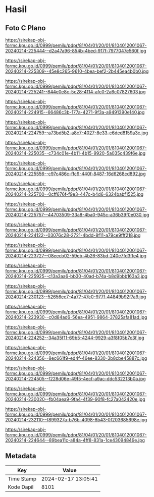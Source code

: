 # Hasil

## Foto C Plano

https://sirekap-obj-formc.kpu.go.id/0999/pemilu/pdpr/81/04/01/20/01/8104012001067-20240214-225444--d2a47a96-854b-4bed-917f-7977047e560f.jpg

https://sirekap-obj-formc.kpu.go.id/0999/pemilu/pdpr/81/04/01/20/01/8104012001067-20240214-225309--45e8c265-9610-4bea-bef2-2b445ea4b0b0.jpg

https://sirekap-obj-formc.kpu.go.id/0999/pemilu/pdpr/81/04/01/20/01/8104012001067-20240214-225241--844e0e8c-5c28-4114-afc0-2a6c07827603.jpg

https://sirekap-obj-formc.kpu.go.id/0999/pemilu/pdpr/81/04/01/20/01/8104012001067-20240214-224915--66486c3b-177a-4271-9f3a-a9491390e140.jpg

https://sirekap-obj-formc.kpu.go.id/0999/pemilu/pdpr/81/04/01/20/01/8104012001067-20240214-224759--a73bd5b2-a8c7-4027-8e33-c6ded8159a3c.jpg

https://sirekap-obj-formc.kpu.go.id/0999/pemilu/pdpr/81/04/01/20/01/8104012001067-20240214-225035--c734c01e-4b11-4b15-9920-5a035c439f6e.jpg

https://sirekap-obj-formc.kpu.go.id/0999/pemilu/pdpr/81/04/01/20/01/8104012001067-20240214-225556--c97c486c-ffc9-440f-8487-16d6268cd892.jpg

https://sirekap-obj-formc.kpu.go.id/0999/pemilu/pdpr/81/04/01/20/01/8104012001067-20240214-225700--0cff676f-f9e3-447c-b4d6-6324babf1525.jpg

https://sirekap-obj-formc.kpu.go.id/0999/pemilu/pdpr/81/04/01/20/01/8104012001067-20240214-225757--44703509-33a8-4ba0-945c-a36b39f0e030.jpg

https://sirekap-obj-formc.kpu.go.id/0999/pemilu/pdpr/81/04/01/20/01/8104012001067-20240214-224122--03076c28-2721-4bdd-8f11-a79ce9fff218.jpg

https://sirekap-obj-formc.kpu.go.id/0999/pemilu/pdpr/81/04/01/20/01/8104012001067-20240214-223727--08eecb02-59eb-4b26-83bd-240e7fd3ffe4.jpg

https://sirekap-obj-formc.kpu.go.id/0999/pemilu/pdpr/81/04/01/20/01/8104012001067-20240214-225925--c13a3aa6-bb30-40ad-b74a-b8d9bbb163a3.jpg

https://sirekap-obj-formc.kpu.go.id/0999/pemilu/pdpr/81/04/01/20/01/8104012001067-20240214-230123--52656ec7-4a77-47c0-977f-44849b92f7a9.jpg

https://sirekap-obj-formc.kpu.go.id/0999/pemilu/pdpr/81/04/01/20/01/8104012001067-20240214-223930--c0d84ad6-56ea-4951-9864-37825afa81ad.jpg

https://sirekap-obj-formc.kpu.go.id/0999/pemilu/pdpr/81/04/01/20/01/8104012001067-20240214-224252--34a35f11-69b5-4244-9929-a3f8f05b7c3f.jpg

https://sirekap-obj-formc.kpu.go.id/0999/pemilu/pdpr/81/04/01/20/01/8104012001067-20240214-224356--8ec661f9-ed4f-46ee-8330-3b8cbe45887c.jpg

https://sirekap-obj-formc.kpu.go.id/0999/pemilu/pdpr/81/04/01/20/01/8104012001067-20240214-224505--f228d06e-49f5-4ecf-a9ac-ddc532213b0a.jpg

https://sirekap-obj-formc.kpu.go.id/0999/pemilu/pdpr/81/04/01/20/01/8104012001067-20240214-230020--fb04aea9-9fa4-4f39-90f8-fc27a042420e.jpg

https://sirekap-obj-formc.kpu.go.id/0999/pemilu/pdpr/81/04/01/20/01/8104012001067-20240214-232110--f899327a-b76b-4098-8b43-0f203685698e.jpg

https://sirekap-obj-formc.kpu.go.id/0999/pemilu/pdpr/81/04/01/20/01/8104012001067-20240214-224644--89bea11c-a84a-4ff8-831a-1ce43094849e.jpg


## Metadata

| Key        | Value               |
| ---------- | ------------------- |
| Time Stamp | 2024-02-17 13:05:41 |
| Kode Dapil | 8101                |



